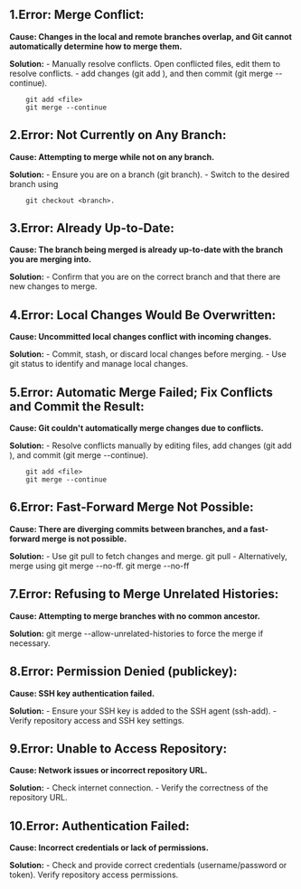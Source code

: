 ## 1.Error: Merge Conflict:
  **Cause: Changes in the local and remote branches overlap, and Git cannot automatically determine how to merge them.**
  
  **Solution:**
    - Manually resolve conflicts. Open conflicted files, edit them to resolve conflicts.
    - add changes (git add <file>), and then commit (git merge --continue).
    
        git add <file>
        git merge --continue

## 2.Error: Not Currently on Any Branch:
  **Cause: Attempting to merge while not on any branch.**
  
  **Solution:**
    - Ensure you are on a branch (git branch). 
    - Switch to the desired branch using
    
        git checkout <branch>.

## 3.Error: Already Up-to-Date:
  **Cause: The branch being merged is already up-to-date with the branch you are merging into.**
  
  **Solution:**
    - Confirm that you are on the correct branch and that there are new changes to merge.
    
## 4.Error: Local Changes Would Be Overwritten:
  **Cause: Uncommitted local changes conflict with incoming changes.**
  
  **Solution:**
    - Commit, stash, or discard local changes before merging.
    - Use git status to identify and manage local changes.
    
## 5.Error: Automatic Merge Failed; Fix Conflicts and Commit the Result:
  **Cause: Git couldn't automatically merge changes due to conflicts.**
  
  **Solution:**
    - Resolve conflicts manually by editing files, add changes (git add <file>), and commit (git merge --continue).

        git add <file>
        git merge --continue

## 6.Error: Fast-Forward Merge Not Possible:
  **Cause: There are diverging commits between branches, and a fast-forward merge is not possible.**

  **Solution:**
    - Use git pull to fetch changes and merge.
       git pull
    - Alternatively, merge using git merge --no-ff.
       git merge --no-ff
       
## 7.Error: Refusing to Merge Unrelated Histories:
  **Cause: Attempting to merge branches with no common ancestor.**

  **Solution:**
     git merge --allow-unrelated-histories
  to force the merge if necessary.

## 8.Error: Permission Denied (publickey):
  **Cause: SSH key authentication failed.**
  
  **Solution:**
    - Ensure your SSH key is added to the SSH agent (ssh-add).
    - Verify repository access and SSH key settings.
    
## 9.Error: Unable to Access Repository:
  **Cause: Network issues or incorrect repository URL.**
  
  **Solution:**
    - Check internet connection.
    - Verify the correctness of the repository URL.

## 10.Error: Authentication Failed:
  **Cause: Incorrect credentials or lack of permissions.**
  
  **Solution:**
    - Check and provide correct credentials (username/password or token). Verify repository access permissions.
